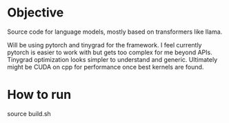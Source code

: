 
# Objective

Source code for language models, mostly based on transformers like llama.

Will be using pytorch and tinygrad for the framework. I feel currently pytorch is easier to work with but gets too complex for me beyond APIs. Tinygrad optimization looks simpler to understand and generic.
Ultimately might be CUDA on cpp for performance once best kernels are found.

# How to run

source build.sh